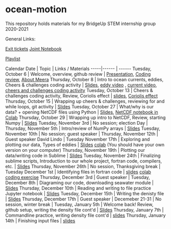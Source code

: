 # ocean-motion
This repository holds materials for my BridgeUp STEM internship group 2020-2021

General Links:

[Exit tickets](https://docs.google.com/forms/d/19WjszbI_7ZgsB_nU0fJ44eoWzWyZPz053sKe_lpHRnI/edit)
[Joint Notebook](https://docs.google.com/document/d/1TCnoFWPQRetHt4aTJAUQf2lx6U2gxGOXG80nlKiJv-o/edit?usp=sharing)

[Playlist](https://docs.google.com/spreadsheets/d/1Z_ofkUumbkC3jTDRamqOIiQ2U8qkkqgPVNC3MgjGaaw/edit?usp=sharing)

Calendar 
Date | Topic | Links / Materials
-----|------ | ------
Tuesday, October 6 | Welcome, overview, github review | [Presentation](https://docs.google.com/presentation/d/1cxCU_zD3jEXtTnuGQwAyjhQYVrGO9Z_kMRL91XcxVl8/edit?usp=sharing), [Coding review](https://colab.research.google.com/drive/1HP2xGyfMOj416tqh9k-IeFDW5ZZY5LJn?usp=sharing), [About Meera](https://docs.google.com/presentation/d/1NuTtptPGKhsEaT7ruuVCyc6ePzO-LdGVo63RlxZZXWM/edit?usp=sharing)
Thursday, October 8 | Intro to ocean currents, eddies, Cheers & challenges coding activity | [Slides](https://docs.google.com/presentation/d/1bR_yDX4dLiu7fswP5tiPUJPtZSwiKw5JE2ah2UGR2s4/edit?usp=sharing), [eddy video](https://www.youtube.com/watch?v=LzlbaGIPAA0) , [current video](https://www.youtube.com/watch?v=p4pWafuvdrY), [cheers and challenges coding activity](https://colab.research.google.com/drive/15vXUXFXVscPp4ZSllbmVbnfdUf0vZQ9c?usp=sharing)
Tuesday, October 13 | Cheers & challenges coding activity, Review, Coriolis effect | [slides](https://docs.google.com/presentation/d/1ORlAst0b_D19zNuxcXYKY-afTLkue3Xr56NhW1UMna0/edit?usp=sharing), [Coriolis effect](https://www.youtube.com/watch?v=HIyBpi7B-dE)
Thursday, October 15 | Wrapping up cheers & challenges, reviewing for and while loops, git activity | [Slides](https://docs.google.com/presentation/d/1PmkpQqw4T9GXUZvVtHfeI-unUPGOY9yImCFiyf8F2lw/edit?usp=sharing)
Tuesday, October 27 | What/why is our data? + opening NetCDF files using Python | [Slides](https://docs.google.com/presentation/d/1q_g7L8hcD3AQq9ad6cwRAoHTvqQL2-KtVbfyZjhjdPI/edit?usp=sharing), [NetCDF notebook in Colab](https://colab.research.google.com/drive/1T6L2dVryz3az86eL7seqKPu7EKqSSDql?usp=sharing)
Thursday, October 29 | Wrapping up intro to NetCDF, Review, starting Numpy | [Slides](https://docs.google.com/presentation/d/1-KTDR5Edg6BTF71nNBWBhenAZo-F4Ze_MpG0Z_FmipU/edit?usp=sharing)
Tuesday, November 3rd | No session; election Day |
Thursday, November 5th | Intro/review of NumPy arrays | [Slides](https://docs.google.com/presentation/d/1Y8MHneYxjlpBvfNPrY40yNtPqpyNJ9UtKfx7iDOGTK0/edit?usp=sharing)
Tuesday, November 10th | No session; guest speaker | 
Thursday, November 12th | Guest speaker David Lindo |
Tuesday November 17th | Exploring and plotting our data, Types of eddies | [Slides](https://docs.google.com/presentation/d/14L-tF_28ZIxaTjEFJJVwzXGdKg5LHwQA7M7muOV0uZI/edit?usp=sharing) [colab](https://colab.research.google.com/drive/1394_-z0CowwpknXUWMQQ7htDcXU0yzLo?usp=sharing) (You should have your own version on your computer)
Thursday, November 19th | Plotting our data/writing code in Sublime | [Slides](https://docs.google.com/presentation/d/1xBA-GxribjdWu3oVcA-O4zhIKiGwRuMudpLl_uUEOGo/edit?usp=sharing)
Tuesday, November 24th | Finalizing sublime scripts, Introduction to our whole project, fortran code, compilers, etc. | [Slides](https://docs.google.com/presentation/d/1xBA-GxribjdWu3oVcA-O4zhIKiGwRuMudpLl_uUEOGo/edit?usp=sharing)
Thursday, November 26th | No session, Thanksgiving break |
Tuesday December 1st | Identifying files in fortran code | [slides](https://docs.google.com/presentation/d/1REDntIWwGR2cz7lnyrA1wD6eKt9x-4WQg13FW0rq0gU/edit?usp=sharing) [colab coding exercise](https://colab.research.google.com/drive/13zYTCzkMChA25YXIEOn_F7_63o1Xl9qn?usp=sharing) 
Thursday, December 3rd | Guest speaker |
Tuesday, December 8th | Diagraming our code, downloading seawater module | [Slides](https://docs.google.com/presentation/d/1uYEw6JSHhjfWRGTuJlt2UH_aU8fhJPtfELp-iX2leZ8/edit?usp=sharing)
Thursday, December 10th | Reading and writing to file practice Jupyter notebook | [Slides](https://docs.google.com/presentation/d/1DYWQiQDJYzLt_M3ljxVsRE-la86XvQuwBBNEOzBHPOQ/edit?usp=sharing)
Tuesday, December 15th | Writing the denisty file | [Slides](https://docs.google.com/presentation/d/1_nuikKqgcp6AXgkEHU1Tq3x-pWj38fvXLt7L-VMoS_0/edit?usp=sharing)
Thursday, December 17th | Guest speaker |
Decemeber 21-31 | No session, winter break | 
Tuesday, January 5th | Welcome back! Review, github setup, writing the density file cont'd | [Slides](https://docs.google.com/presentation/d/1JtX0j3iFtORuXdt44fG3as_W4n3Pjx00_K76CBLD3Ao/edit?usp=sharing)
Thursday, January 7th | Commandline practice, writing density file cont'd | [slides](https://docs.google.com/presentation/d/19jo-qo2bTwk9BWnT2LoAOGQxDFtmuXrPxPGbxn1nDyQ/edit?usp=sharing)
Thursday, January 14th | Finishing input files | [slides](https://docs.google.com/presentation/d/1MZN4pgRP76HTR0WRBOoAHdkq7bBxYm1ZrGt6BWxwDGE/edit?usp=sharing)